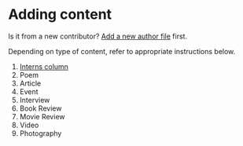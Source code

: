 # Adding content


Is it from a new contributor? [Add a new author file](./adding-a-new-author.md) first.

Depending on type of content, refer to appropriate instructions below.

1. [Interns column](./adding-a-new-interns-column.md)
2. Poem
3. Article
4. Event
5. Interview
6. Book Review
7. Movie Review
8. Video
9. Photography